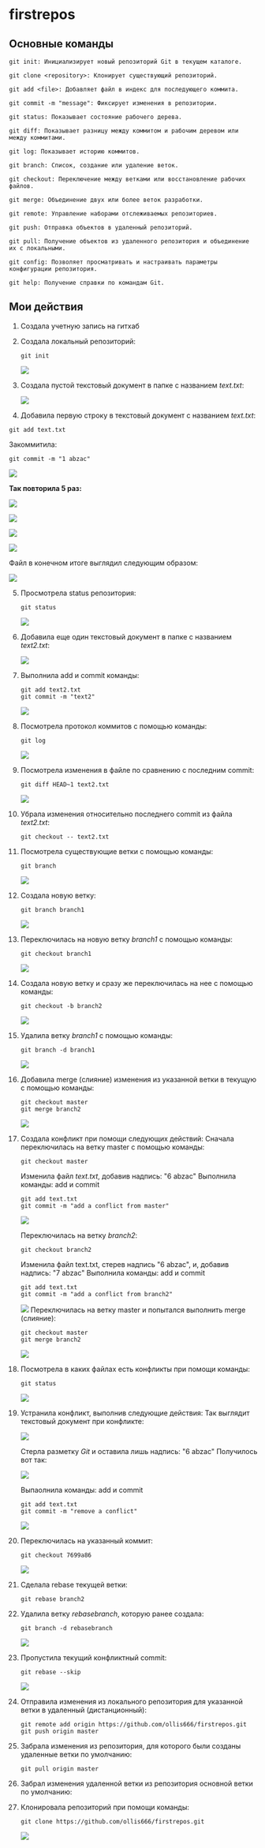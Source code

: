 # firstrepos


## Основные команды
```
git init: Инициализирует новый репозиторий Git в текущем каталоге.

git clone <repository>: Клонирует существующий репозиторий.

git add <file>: Добавляет файл в индекс для последующего коммита.

git commit -m "message": Фиксирует изменения в репозитории.

git status: Показывает состояние рабочего дерева.

git diff: Показывает разницу между коммитом и рабочим деревом или между коммитами.

git log: Показывает историю коммитов.

git branch: Список, создание или удаление веток.

git checkout: Переключение между ветками или восстановление рабочих файлов.

git merge: Объединение двух или более веток разработки.

git remote: Управление наборами отслеживаемых репозиториев.

git push: Отправка объектов в удаленный репозиторий.

git pull: Получение объектов из удаленного репозитория и объединение их с локальными.

git config: Позволяет просматривать и настраивать параметры конфигурации репозитория.

git help: Получение справки по командам Git.
```
## Мои действия

1. Создала учетную запись на гитхаб
2. Создала локальный репозиторий:
    ```
    git init
    ```
    
   ![](/photo/git_init.png)
3. Создала пустой текстовый документ в папке с названием *text.txt*:
   
   ![](/photo/txt1.png)
4. Добавила первую строку в текстовый документ с названием *text.txt*:
  ```
  git add text.txt
  ```
  
  Закоммитила:
  ```
  git commit -m "1 abzac"
  ```
  ![](/photo/git_commit1.png)
  
  **Так повторила 5 раз:**
  
  ![](/photo/git_commit2.png)
    
  ![](/photo/git_commit3.png)
    
  ![](/photo/git_commit4.png)
    
  ![](/photo/git_commit5.png)

  Файл в конечном итоге выглядил следующим образом:
  
  ![](/photo/texttxt.png)
    
5. Просмотрела status репозитория:
    ```
    git status
    ```
    ![](/photo/git_status.png)
6. Добавила еще один текстовый документ в папке с названием *text2.txt*:

    ![](/photo/text2.png)
8. Выполнила add и commit команды:
    ```
    git add text2.txt
    git commit -m "text2"
    ```
    ![](/photo/txt2.png)
9. Посмотрела протокол коммитов с помощью команды:
    ```
    git log
    ```
    ![](/photo/git_log.png)
10. Посмотрела изменения в файле по сравнению с последним commit:
    ```
    git diff HEAD~1 text2.txt
    ```
     ![](/photo/git_diff.png)
11. Убрала изменения относительно последнего commit из файла *text2.txt*:
    ```
    git checkout -- text2.txt
    ```
12. Посмотрела существующие ветки с помощью команды:
    ```
    git branch
    ```
    ![](/photo/git_branch.png)
13. Создала новую ветку:
    ```
    git branch branch1
    ```
    ![](/photo/git_branch1.png)
14. Переключилась на новую ветку *branch1* с помощью команды:
    ```
    git checkout branch1
    ```
    ![](/photoes/git_checkout2.png)
15. Создала новую ветку и сразу же переключилась на нее с помощью команды:
    ```
    git checkout -b branch2
    ```
    ![](/photo/git_branch2.png)
16. Удалила ветку *branch1* с помощью команды:
    ```
    git branch -d branch1
    ```
    ![](/photo/del_branch.png)
17. Добавила merge (слияние) изменения из указанной ветки в текущую с помощью команды:
    ```
    git checkout master
    git merge branch2
    ```
    ![](/photo/merge.png)
19. Создала конфликт при помощи следующих действий:
    Сначала переключилась на ветку master с помощью команды:
    ```
    git checkout master
    ```
    Изменила файл *text.txt*, добавив надпись: "6 abzac"
    Выполнила команды: add и commit
    ```
    git add text.txt
    git commit -m "add a conflict from master"
    ```
      ![](/photo/conflict1.png)

    Переключилась на ветку *branch2*:
    ```
    git checkout branch2
    ```
    Изменила файл text.txt, стерев надпись "6 abzac", и, добавив надпись: "7 abzac"
    Выполнила команды: add и commit
    
    ```
    git add text.txt
    git commit -m "add a conflict from branch2"
    ```
      ![](/photo/git_conflict2.png)
    Переключилась на ветку master и попытался выполнить merge (слияние):
      
      ```
      git checkout master
      git merge branch2
      ```
      ![](/photo/merge2.png)
21. Посмотрела в каких файлах есть конфликты при помощи команды:
    ```
    git status
    ```
    ![](/photo/git_status2.png)
22. Устранила конфликт, выполнив следующие действия:
    Так выглядит текстовый документ при конфликте:
    
    ![](/photo/conflicttxt.png)

    Стерла разметку *Git* и оставила лишь надпись: "6 abzac"
    Получилось вот так:
    
    ![](/photo/txt3.png)
    
    Выпаолнила команды: add и commit
    
    ```
    git add text.txt
    git commit -m "remove a conflict"
    ```
      ![](/photo/remove_conflict.png)
19. Переключилась на указанный коммит:
    ```
    git checkout 7699a86
    ```
    ![](/photo/7699a86.png)
18. Сделала rebase текущей ветки:
    ```
    git rebase branch2
    ```
18. Удалила ветку *rebasebranch*, которую ранее создала:
    ```
    git branch -d rebasebranch
    ```

    ![](/photo/del_branch2.png)
19. Пропустила текущий конфликтный commit:
    ```
    git rebase --skip
    ```
    ![](/photo/rebase2.png)
20. Отправила изменения из локального репозитория для указанной ветки в удаленный (дистанционный):
    ```
    git remote add origin https://github.com/ollis666/firstrepos.git
    git push origin master
    ```
21. Забрала изменения из репозитория, для которого были созданы удаленные ветки по умолчанию:
    ```
    git pull origin master
    ```
22. Забрал изменения удаленной ветки из репозитория основной ветки по умолчанию:
    
23. Клонировала репозиторий при помощи команды:
    ```
    git clone https://github.com/ollis666/firstrepos.git
    ```

    ![](/photo/git_clone.png)
